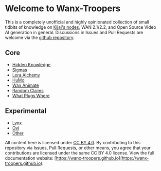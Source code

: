 # Welcome to Wanx-Troopers

This is a completely unofficial and highly opinionated collection of small tidbits of knowledge on [Kijai's nodes](https://github.com/kijai/ComfyUI-WanVideoWrapper),
WAN 2.1/2.2, and Open Source Video AI generation in general. Discussions in Issues and Pull Requests are welcome via the [github repository](https://github.com/wanx-troopers/wanx-troopers.github.io).

## Core

* [Hidden Knowledge](hidden-knowledge.md)
* [Sigmas](sigmas.md)
* [Lora Alchemy](LoRA-alchemy.md)
* [HuMo](HuMo-info.md)
* [Wan Animate](WanAnimate.md)
* [Random Claims](random-claims.md)
* [What Plugs Where](what-plugs-where.md)

## Experimental

* [Lynx](lynx.md)
* [Ovi](ovi.md)
* [Other](other.md)

All content here is licensed under [CC BY 4.0](https://creativecommons.org/licenses/by/4.0/legalcode.txt).
By contributing to this repository via Issues, Pull Requests, or other means, you agree that your contributions are licensed under the same CC BY 4.0 license.
View the full documentation website: [https://wanx-troopers.github.io](https://wanx-troopers.github.io).
